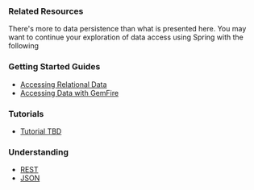### Related Resources

There's more to data persistence than what is presented here. You may want to continue your exploration of data access using Spring with the following

### Getting Started Guides

* [Accessing Relational Data][gs-relational-data-access]
* [Accessing Data with GemFire][gs-accessing-data-gemfire]

[gs-accessing-data-gemfire]: /guides/gs/accessing-data-gemfire/content
[gs-relational-data-access]: /guides/gs/relational-data-access/content

### Tutorials

* [Tutorial TBD][tut-tbd]

[tut-tbd]: /guides/tutorials/tbd

### Understanding

* [REST][u-rest]
* [JSON][u-json]

[u-rest]: /understanding/rest
[u-json]: /understanding/json
